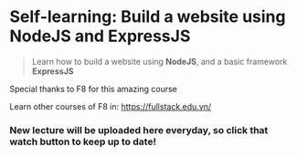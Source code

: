 # Self-learning: Build a website using NodeJS and ExpressJS
> Learn how to build a website using **NodeJS**, and a basic framework **ExpressJS**

Special thanks to F8 for this amazing course

Learn other courses of F8 in: https://fullstack.edu.vn/

### New lecture will be uploaded here everyday, so click that watch button to keep up to date!
